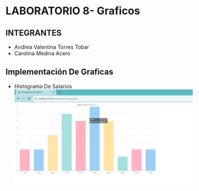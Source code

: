 # LABORATORIO 8- Graficos

## INTEGRANTES
- Andrea Valentina Torres Tobar
- Carolina Medina Acero 

## Implementación De Graficas
- Histograma De Salarios
![](/src/main/resources/img/histograma.png)


